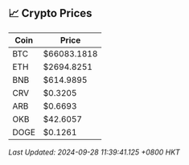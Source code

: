 ## 📈 Crypto Prices

| Coin | Price |
| ---- | ----- |
| BTC | $66083.1818 |
| ETH | $2694.8251 |
| BNB | $614.9895 |
| CRV | $0.3205 |
| ARB | $0.6693 |
| OKB | $42.6057 |
| DOGE | $0.1261 |

_Last Updated: 2024-09-28 11:39:41.125 +0800 HKT_